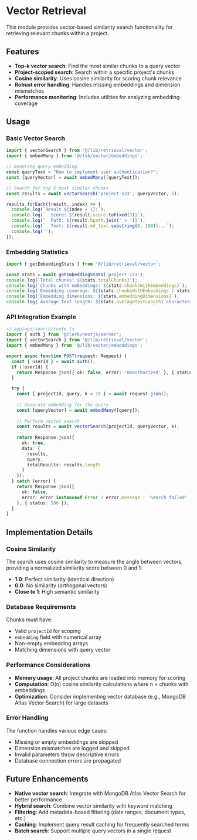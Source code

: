 # Vector Retrieval

This module provides vector-based similarity search functionality for retrieving relevant chunks within a project.

## Features

- **Top-k vector search**: Find the most similar chunks to a query vector
- **Project-scoped search**: Search within a specific project's chunks
- **Cosine similarity**: Uses cosine similarity for scoring chunk relevance
- **Robust error handling**: Handles missing embeddings and dimension mismatches
- **Performance monitoring**: Includes utilities for analyzing embedding coverage

## Usage

### Basic Vector Search

```typescript
import { vectorSearch } from '@/lib/retrieval/vector';
import { embedMany } from '@/lib/vector/embeddings';

// Generate query embedding
const queryText = "How to implement user authentication?";
const [queryVector] = await embedMany([queryText]);

// Search for top 5 most similar chunks
const results = await vectorSearch('project-123', queryVector, 5);

results.forEach((result, index) => {
  console.log(`Result ${index + 1}:`);
  console.log(`  Score: ${result.score.toFixed(3)}`);
  console.log(`  Path: ${result.hpath.join(' > ')}`);
  console.log(`  Text: ${result.md_text.substring(0, 100)}...`);
  console.log('');
});
```

### Embedding Statistics

```typescript
import { getEmbeddingStats } from '@/lib/retrieval/vector';

const stats = await getEmbeddingStats('project-123');
console.log(`Total chunks: ${stats.totalChunks}`);
console.log(`Chunks with embeddings: ${stats.chunksWithEmbeddings}`);
console.log(`Embedding coverage: ${(stats.chunksWithEmbeddings / stats.totalChunks * 100).toFixed(1)}%`);
console.log(`Embedding dimensions: ${stats.embeddingDimensions}`);
console.log(`Average text length: ${stats.averageTextLength} characters`);
```

### API Integration Example

```typescript
// app/api/search/route.ts
import { auth } from '@clerk/nextjs/server';
import { vectorSearch } from '@/lib/retrieval/vector';
import { embedMany } from '@/lib/vector/embeddings';

export async function POST(request: Request) {
  const { userId } = await auth();
  if (!userId) {
    return Response.json({ ok: false, error: 'Unauthorized' }, { status: 401 });
  }

  try {
    const { projectId, query, k = 10 } = await request.json();
    
    // Generate embedding for the query
    const [queryVector] = await embedMany([query]);
    
    // Perform vector search
    const results = await vectorSearch(projectId, queryVector, k);
    
    return Response.json({ 
      ok: true, 
      data: {
        results,
        query,
        totalResults: results.length
      }
    });
  } catch (error) {
    return Response.json({ 
      ok: false, 
      error: error instanceof Error ? error.message : 'Search failed' 
    }, { status: 500 });
  }
}
```

## Implementation Details

### Cosine Similarity

The search uses cosine similarity to measure the angle between vectors, providing a normalized similarity score between 0 and 1:

- **1.0**: Perfect similarity (identical direction)
- **0.0**: No similarity (orthogonal vectors)
- **Close to 1**: High semantic similarity

### Database Requirements

Chunks must have:
- Valid `projectId` for scoping
- `embedding` field with numerical array
- Non-empty embedding arrays
- Matching dimensions with query vector

### Performance Considerations

- **Memory usage**: All project chunks are loaded into memory for scoring
- **Computation**: O(n) cosine similarity calculations where n = chunks with embeddings
- **Optimization**: Consider implementing vector database (e.g., MongoDB Atlas Vector Search) for large datasets

### Error Handling

The function handles various edge cases:
- Missing or empty embeddings are skipped
- Dimension mismatches are logged and skipped
- Invalid parameters throw descriptive errors
- Database connection errors are propagated

## Future Enhancements

- **Native vector search**: Integrate with MongoDB Atlas Vector Search for better performance
- **Hybrid search**: Combine vector similarity with keyword matching
- **Filtering**: Add metadata-based filtering (date ranges, document types, etc.)
- **Caching**: Implement query result caching for frequently searched terms
- **Batch search**: Support multiple query vectors in a single request
